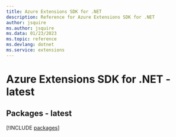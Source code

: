 ```yaml
---
title: Azure Extensions SDK for .NET
description: Reference for Azure Extensions SDK for .NET
author: jsquire
ms.author: jsquire
ms.data: 01/23/2023
ms.topic: reference
ms.devlang: dotnet
ms.service: extensions
---
```

# Azure Extensions SDK for .NET - latest
## Packages - latest
[!INCLUDE [packages](extensions-index.md)]